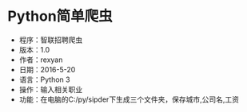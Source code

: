 # Python简单爬虫
  * 程序：智联招聘爬虫
  * 版本：1.0
  * 作者：rexyan
  * 日期：2016-5-20
  * 语言：Python 3
  * 操作：输入相关职业
  * 功能：在电脑的C:/py/sipder下生成三个文件夹，保存城市,公司名,工资
